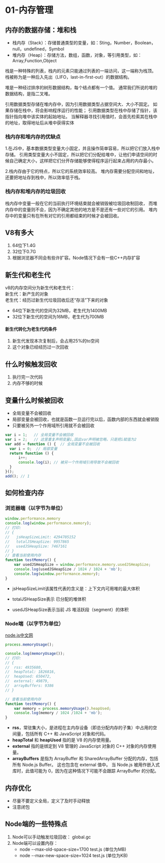 # 01-内存管理

## 内存的数据存储：堆和栈
- 栈内存（Stack）：存储普通类型的变量，如：Sting，Number，Boolean，null，undefined，Symbol
- 堆内存（Heap）：存储方法，数组，函数，对象，等引用类型，如：Array,Function,Object  


栈是一种特殊的列表，栈内的元素只能通过列表的一端访问，这一端称为栈顶。 栈被称为是一种后入先出（LIFO，last-in-first-out）的数据结构。   

堆是一种经过排序的树形数据结构，每个结点都有一个值。 通常我们所说的堆的数据结构，是指二叉堆。  

引用数据类型存储在堆内存中，因为引用数据类型占据空间大、大小不固定。 如果存储在栈中，将会影响程序运行的性能； 引用数据类型在栈中存储了指针，该指针指向堆中该实体的起始地址。 当解释器寻找引用值时，会首先检索其在栈中的地址，取得地址后从堆中获得实体

### 栈内存和堆内存的优缺点
1.在JS中，基本数据类型变量大小固定，并且操作简单容易，所以把它们放入栈中存储。 引用类型变量大小不固定，所以把它们分配给堆中，让他们申请空间的时候自己确定大小，这样把它们分开存储能够使得程序运行起来占用的内存最小。  

2.栈内存由于它的特点，所以它的系统效率较高。 堆内存需要分配空间和地址，还要把地址存到栈中，所以效率低于栈。

### 栈内存和堆内存的垃圾回收  
栈内存中变量一般在它的当前执行环境结束就会被销毁被垃圾回收制回收， 而堆内存中的变量则不会，因为不确定其他的地方是不是还有一些对它的引用。 堆内存中的变量只有在所有对它的引用都结束的时候才会被回收。


## V8有多大
1. 64位下1.4G
2. 32位下0.7G
3. 根据浏览器不同会有些许扩容。Node情况下会有一些C++内存扩容

## 新生代和老生代
v8的内存空间分为新生代和老生代：  
新生代：新产生的对象  
老生代：经历过新生代垃圾回收后还“存活”下来的对象  

- 64位下新生代的空间为32MB，老生代为1400MB
- 32位下新生代的空间为16MB，老生代为700MB

#### 新生代转化为老生代的条件
1. 新生代发现本次复制后，会占用25%的to空间
2. 这个对象已经经历过一次回收

## 什么时候触发回收
1. 执行完一次代码
2. 内存不够的时候

## 变量什么时候被回收
- 全局变量不会被回收
- 局部变量会被回收，也就是函数一旦运行完以后，函数内部的东西就会被销毁
- 只要被另外一个作用域所引用就不会被回收
```js
var i = 1;   // 全局变量不会被回收
var i = 2;   // 这里重复声明变量i,因此var声明被忽略，只是把i赋值为2
var add = function () {  // 全局变量不会被回收
  var i = 0;  // 局部变量
  return function () {
      i++;
      console.log(i); // 被另一个作用域引用导致不会被回收
  }
}();
add(); // 1
```

## 如何检查内存

### 浏览器端（以字节为单位）
```js
window.performance.memory
console.log(window.performance.memory);
// 打印:
// {
//   jsHeapSizeLimit: 4294705152
//   totalJSHeapSize: 9957865
//   usedJSHeapSize: 7467161
// }
// 查看当前使用内存
function testMemory() {
    var usedJSHeapSize = window.performance.memory.usedJSHeapSize;
    console.log(usedJSHeapSize / 1024 / 1024 + 'mb');
    console.log(window.performance.memory);
}
```
- jsHeapSizeLimit该属性代表的含义是：上下文内可用堆的最大体积

- totalJSHeapSize表示 已分配的堆体积

- usedJSHeapSize表示当前 JS 堆活跃段（segment）的体积

### Node端（以字节为单位）
[node.js中文网](http://nodejs.cn/api/process/process_memoryusage.html)
```js
process.memoryUsage();

console.log(memoryUsage());
// 打印:
// {
//  rss: 4935680,
//  heapTotal: 1826816,
//  heapUsed: 650472,
//  external: 49879,
//  arrayBuffers: 9386
// }

// 查看当前使用内存
function testMemory() {
    var memory = process.memoryUsage().heapUsed;
    console.log(memory / 1024 /1024 + 'mb');
}
```
- **rss**，常驻集大小，是进程在主内存设备（即总分配内存的子集）中占用的空间量，包括所有 C++ 和 JavaScript 对象和代码。
- **heapTotal** 和 **heapUsed** 指的是 V8 的内存使用量。
- **external** 指的是绑定到 V8 管理的 JavaScript 对象的 C++ 对象的内存使用量。
- **arrayBuffers** 是指为 ArrayBuffer 和 SharedArrayBuffer 分配的内存，包括所有 Node.js Buffer。 这也包含在 external 值中。 当 Node.js 被用作嵌入式库时，此值可能为 0，因为在这种情况下可能不会跟踪 ArrayBuffer 的分配。



## 内存优化
- 尽量不要定义全局，定义了及时手动释放
- 注意闭包

## Node端的一些特殊点
1. Node可以手动触发垃圾回收： global.gc
2. Node端可以设置内存：   
   - node --max-old-space-size=1700 test.js  (单位为MB) 
   - node --max-new-space-size=1024 test.js (单位为KB)